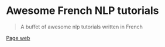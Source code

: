 # Awesome French NLP tutorials

> A buffet of awesome nlp tutorials written in French

[Page web](https://nlpinfrench.fr)
